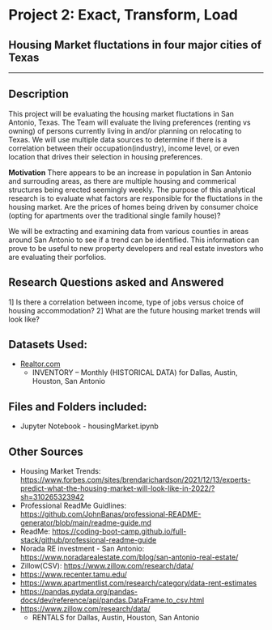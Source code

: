 # Project 2: Exact, Transform, Load 
## Housing Market fluctations in four major cities of Texas
---

## Description
This project will be evaluating the housing market fluctations in San Antonio, Texas. The Team will evaluate the living preferences (renting vs owning) of persons currently living in and/or planning on relocating to Texas. We will use multiple data sources to determine if there is a correlation between their occupation(industry), income level, or even location that drives their selection in housing preferences.

**Motivation**
There appears to be an increase in population in San Antonio and surrouding areas, as there are multiple housing and commerical structures being erected seemingly weekly. The purpose of this analytical research is to evaluate what factors are responsible for the fluctations in the housing market. Are the prices of homes being driven by consumer choice (opting for apartments over the traditional single family house)? 

We will be extracting and examining data from various counties in areas around San Antonio to see if a trend can be identified. This information can prove to be useful to new property developers and real estate investors who are evaluating their porfolios.


## Research Questions asked and Answered
1] Is there a correlation between income, type of jobs versus choice of housing accommodation?
2] What are the future housing market trends will look like?


## Datasets Used:
* <a href="https://www.realtor.com/research/data"> Realtor.com</a>
  * INVENTORY – Monthly (HISTORICAL DATA) for Dallas, Austin, Houston, San Antonio



## Files and Folders included:
* Jupyter Notebook - housingMarket.ipynb

## Other Sources
* Housing Market Trends: https://www.forbes.com/sites/brendarichardson/2021/12/13/experts-predict-what-the-housing-market-will-look-like-in-2022/?sh=310265323942
* Professional ReadMe Guidlines: https://github.com/JohnBanas/professional-README-generator/blob/main/readme-guide.md
* ReadMe: https://coding-boot-camp.github.io/full-stack/github/professional-readme-guide
* Norada RE investment - San Antonio: https://www.noradarealestate.com/blog/san-antonio-real-estate/
* Zillow(CSV): https://www.zillow.com/research/data/ 
* https://www.recenter.tamu.edu/
* https://www.apartmentlist.com/research/category/data-rent-estimates
* https://pandas.pydata.org/pandas-docs/dev/reference/api/pandas.DataFrame.to_csv.html
* https://www.zillow.com/research/data/
  * RENTALS for Dallas, Austin, Houston, San Antonio